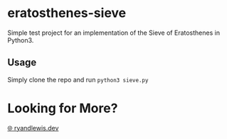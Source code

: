 # eratosthenes-sieve

Simple test project for an implementation of the Sieve of Eratosthenes in Python3.

## Usage

Simply clone the repo and run
`python3 sieve.py`

# Looking for More?

[🌐 ryandlewis.dev](https://ryandlewis.dev)
